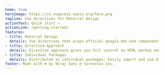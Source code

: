 ```yaml
---
home: true
heroImage: https://v1.vuepress.vuejs.org/hero.png
tagline: Vue directives for Material Design 
actionText: Quick Start →
actionLink: /getting-started/
features:
- title: Material Design
  details: Vue Directives that wraps official google mdc-web components using foundations/adapters.
- title: Directive Approach
  details: Directive approach gives you full control on HTML markup and easily integrate mdc-web scss in your Vue components directly.
- title: Individual Packages
  details: Distributed as individual packages. Easily import and use directive that you need.
footer: Made with ❤️ by Niraj Soni @ Surevelox Inc.
--- 
```

